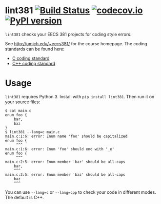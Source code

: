 # lint381 [![Build Status](https://travis-ci.org/arxanas/lint381.svg?branch=travis-ci)](https://travis-ci.org/arxanas/lint381) [![codecov.io](https://codecov.io/github/arxanas/lint381/coverage.svg?branch=master)](https://codecov.io/github/arxanas/lint381?branch=master) [![PyPI version](https://img.shields.io/pypi/v/lint381.svg)](https://pypi.python.org/pypi/lint381)

`lint381` checks your EECS 381 projects for coding style errors.

See http://umich.edu/~eecs381/ for the course homepage. The coding standards
can be found here:

  * [C coding standard](http://umich.edu/~eecs381/handouts/C_Coding_Standards.pdf)
  * [C++ coding standard](http://umich.edu/~eecs381/handouts/C++_Coding_Standards.pdf)

# Usage

`lint381` requires Python 3. Install with `pip install lint381`. Then run it on
your source files:

```
$ cat main.c
enum foo {
    bar,
    baz
}
$ lint381 --lang=c main.c
main.c:1:6: error: Enum name 'foo' should be capitalized
enum foo {
     ^^^
main.c:1:6: error: Enum 'foo' should end with '_e'
enum foo {
     ^^^
main.c:2:5: error: Enum member 'bar' should be all-caps
    bar,
    ^^^
main.c:3:5: error: Enum member 'baz' should be all-caps
    baz
    ^^^
```

You can use `--lang=c` or `--lang=cpp` to check your code in different modes.
The default is C++.

